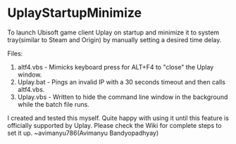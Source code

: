# UplayStartupMinimize
To launch Ubisoft game client Uplay on startup and minimize it to system tray(similar to Steam and Origin) by manually setting a desired time delay.

Files:
1. altf4.vbs - Mimicks keyboard press for ALT+F4 to "close" the Uplay window.
2. Uplay.bat - Pings an invalid IP with a 30 seconds timeout and then calls altf4.vbs.
3. Uplay.vbs - Written to hide the command line window in the background while the batch file runs.

I created and tested this myself. Quite happy with using it until this feature is officially supported by Uplay. Please check the Wiki for complete steps to set it up.
~avimanyu786(Avimanyu Bandyopadhyay)
